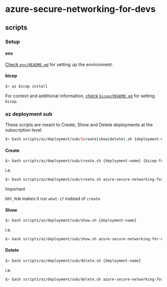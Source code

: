 # azure-secure-networking-for-devs

## scripts

### Setup

#### env

[Check `env/README.md`](../../../../env/README.md) for setting up the environment.

#### bicep

```bash
$> az bicep install
```

For context and additional information, [check `bicep/README.md`](../../../../bicep/README.md) for setting `bicep`.

### az deployment sub

These scripts are meant to Create, Show and Delete deployments at the subscription level.

```bash
$> bash scripts/az/deployment/sub/(create|show|delete).sh {deployment-name} ({bicep-folder})
```

#### Create

```bash
$> bash scripts/az/deployment/sub/create.sh {deployment-name} {bicep-folder}
```

i.e.

```bash
$> bash scripts/az/deployment/sub/create.sh azure-secure-networking-for-devs-module01 bicep/01
```

<!-- prettier-ignore-start -->
> [!IMPORTANT]
> `DRY_RUN` makes it run `what-if` instead of `create`
<!-- prettier-ignore-end -->

#### Show

```bash
$> bash scripts/az/deployment/sub/show.sh {deployment-name}
```

i.e.

```bash
$> bash scripts/az/deployment/sub/show.sh azure-secure-networking-for-devs-module01
```

#### Delete

```bash
$> bash scripts/az/deployment/sub/delete.sh {deployment-name}
```

i.e.

```bash
$> bash scripts/az/deployment/sub/delete.sh azure-secure-networking-for-devs-module01
```
